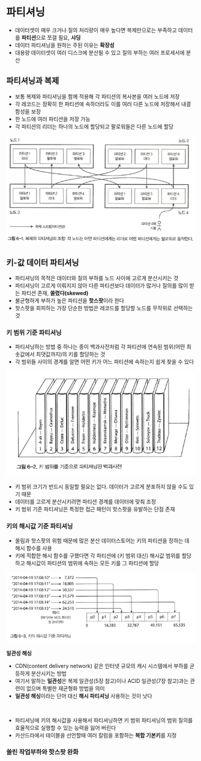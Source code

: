 # 파티셔닝

- 데이터셋이 매우 크거나 질의 처리량이 매우 높다면 복제만으로는 부족하고 데이터를 **파티션**으로 쪼갤 필요, **샤딩**
- 데이터 파티셔닝을 원하는 주된 이유는 **확장성**
- 대용량 데이터셋이 여러 디스크에 분산될 수 있고 질의 부하는 여러 프로세서에 분산

## 파티셔닝과 복제

- 보통 복제와 파티셔닝을 함께 적용해 각 파티션의 복사본을 여러 노드에 저장
- 각 레코드는 정확히 한 파티션에 속하더라도 이를 여러 다른 노드에 저장해서 내결함성을 보장
- 한 노드에 여러 파티션을 저장 가능
- 각 파티션의 리더는 하나의 노드에 할당되고 팔로워들은 다른 노드에 할당

![img.png](img.png)

## 키-값 데이터 파티셔닝

- 파티셔닝의 목적은 데이터와 질의 부하를 노드 사이에 고르게 분산시키는 것
- 파티셔닝이 고르게 이뤄지지 않아 다른 파티션보다 데이터가 많거나 질의를 많이 받는 파티션 존재, **쏠렸다(skewed)**
- 불균형하게 부하가 높은 파티션을 **핫스팟**이라 한다
- 핫스팟을 회피하는 가장 단순한 방법은 레코드를 할당할 노드를 무작위로 선택하는 것

### 키 범위 기준 파티셔닝

- 파티셔닝하는 방법 중 하나는 종이 백과사전처럼 각 파티션에 연속된 범위(어떤 최솟값에서 최댓값까지)의 키를 할당하는 것
- 각 범위들 사이의 경계를 알면 어떤 키가 어느 파티션에 속하는지 쉽게 찾을 수 있다

![img2.png](img2.png)

- 키 범위 크기가 반드시 동일할 필요는 없다. 데이터가 고르게 분포하지 않을 수도 있기 때문
- 데이터를 고르게 분산시키려면 파티션 경계를 데이터에 맞춰 조정
- 키 범위 기준 파티셔닝은 특정한 접근 패턴이 핫스팟을 유발하는 단점 존재

### 키의 해시값 기준 파티셔닝

- 쏠림과 핫스팟의 위험 때문에 많은 분산 데이터스토어는 키의 파티션을 정하는 데 해시 함수를 사용
- 키에 적합한 해시 함수를 구했다면 각 파티션에 (키 범위 대신) 해시값 범위를 할당하고 해시값이 파티션의 범위에 속하는 모든 키를 그 파티션에 할당

![img3.png](img3.png)

**일관성 해싱**

- CDN(content delivery network) 같은 인터넷 규모의 캐시 시스템에서 부하를 균등하게 분산시키는 방법
- 여기서 말하는 **일관성**은 복제 일관성(5장 참고)이나 ACID 일관성(7장 참고)과는 관련이 없으며 특별한 재균형화 방법을 의미
- **일관성 해싱**이라는 단어 대신 **해시 파티셔닝** 사용하는 것이 낫다

<br/>

- 파티셔닝에 키의 해시값을 사용해서 파티셔닝하면 키 범위 파티셔닝의 범위 질의를 효율적으로 실행할 수 있는 능력을 잃어 버린다
- 카산드라에서 테이블을 선언할때 여러 칼럼을 포함하는 **복합 기본키**를 지정

### 쏠린 작업부하와 핫스팟 완화
